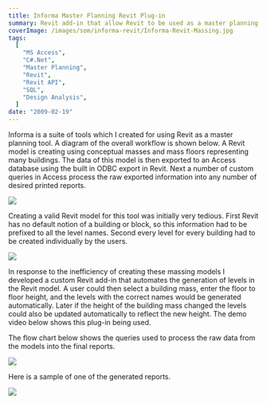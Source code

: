 ```yaml
---
title: Informa Master Planning Revit Plug-in
summary: Revit add-in that allow Revit to be used as a master planning and reporting tool
coverImage: /images/som/informa-revit/Informa-Revit-Massing.jpg
tags:
  [
    "MS Access",
    "C#.Net",
    "Master Planning",
    "Revit",
    "Revit API",
    "SQL",
    "Design Analysis",
  ]
date: "2009-02-19"
---
```


Informa is a suite of tools which I created for using Revit as a master planning tool. A diagram of the overall workflow is shown below. A Revit model is creating using conceptual masses and mass floors representing many buildings. The data of this model is then exported to an Access database using the built in ODBC export in Revit. Next a number of custom queries in Access process the raw exported information into any number of desired printed reports.

![](/images/som/informa-revit/Informa-workflow.png)

Creating a valid Revit model for this tool was initially very tedious. First Revit has no default notion of a building or block, so this information had to be prefixed to all the level names. Second every level for every building had to be created individually by the users.

![](/images/som/informa-revit/Informa-Revit-Naming.png)

In response to the inefficiency of creating these massing models I developed a custom Revit add-in that automates the generation of levels in the Revit model. A user could then select a building mass, enter the floor to floor height, and the levels with the correct names would be generated automatically. Later if the height of the building mass changed the levels could also be updated automatically to reflect the new height. The demo video below shows this plug-in being used.

The flow chart below shows the queries used to process the raw data from the models into the final reports.

![](/images/som/informa-revit/Informa-dataflow.png)

Here is a sample of one of the generated reports.

![](/images/som/informa-revit/Informa-Sample-Report.png)

